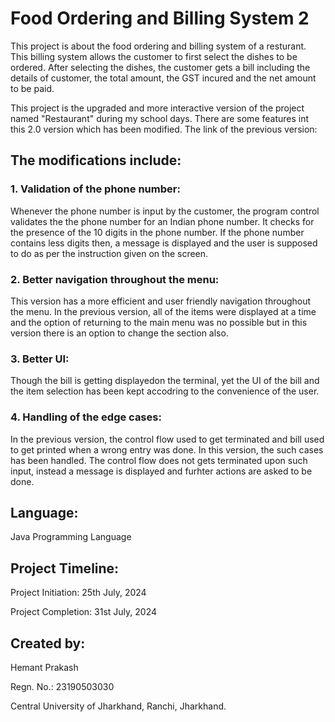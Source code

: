 # Food Ordering and Billing System 2
This project is about the food ordering and billing system of a resturant. This billing system allows the customer to first select the dishes to be ordered. 
After selecting the dishes, the customer gets a bill including the details of customer, the total amount, the GST incured and the net amount to be paid.

This project is the upgraded and more interactive version of the project named "Restaurant" during my school days. There are some features int this 2.0 version which has been modified.
The link of the previous version: 

  ## The modifications include:
  ### 1. Validation of the phone number: 
  Whenever the phone number is input by the customer, the program control validates the the phone number for an Indian phone number. It checks for the presence of the 10 digits in
     the phone number. If the phone number contains less digits then, a message is displayed and the user is supposed to do as per the instruction given on the screen.
   ### 2. Better navigation throughout the menu: 
  This version has a more efficient and user friendly navigation throughout the menu. In the previous version, all of the items were displayed at a time and the option of returning to the main menu was no possible  but in this version there is an option to change the section also.
   ### 3. Better UI: 
   Though the bill is getting displayedon the terminal, yet the UI of the bill and the item selection has been kept accodring to the convenience of the user.
  ### 4. Handling of the edge cases: 
  In the previous version, the control flow used to get terminated and bill used to get printed when a wrong entry was done. In this version, the such cases has been handled. The control flow does not gets terminated upon such input, instead a message is displayed and furhter actions are asked to be done.

## Language: 
  Java Programming Language

## Project Timeline:
   Project Initiation: 25th July, 2024
   
   Project Completion: 31st July, 2024

## Created by:
  Hemant Prakash
  
  Regn. No.: 23190503030
  
  Central University of Jharkhand, Ranchi, Jharkhand.
